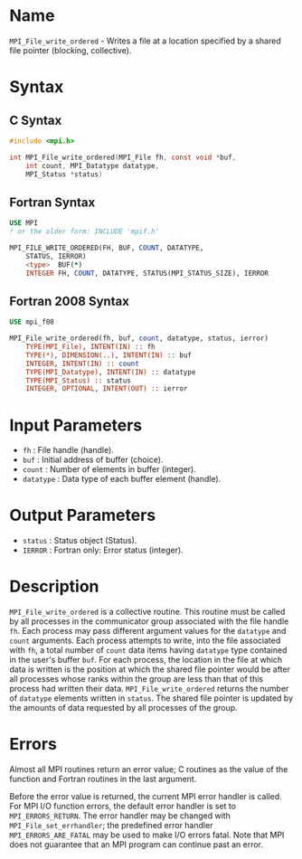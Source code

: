 # Name

`MPI_File_write_ordered` - Writes a file at a location specified by a
shared file pointer (blocking, collective).

# Syntax

## C Syntax

```c
#include <mpi.h>

int MPI_File_write_ordered(MPI_File fh, const void *buf,
	int count, MPI_Datatype datatype,
	MPI_Status *status)
```

## Fortran Syntax

```fortran
USE MPI
! or the older form: INCLUDE 'mpif.h'

MPI_FILE_WRITE_ORDERED(FH, BUF, COUNT, DATATYPE,
    STATUS, IERROR)
    <type>	BUF(*)
  	INTEGER	FH, COUNT, DATATYPE, STATUS(MPI_STATUS_SIZE), IERROR
```

## Fortran 2008 Syntax

```fortran
USE mpi_f08

MPI_File_write_ordered(fh, buf, count, datatype, status, ierror)
    TYPE(MPI_File), INTENT(IN) :: fh
    TYPE(*), DIMENSION(..), INTENT(IN) :: buf
    INTEGER, INTENT(IN) :: count
    TYPE(MPI_Datatype), INTENT(IN) :: datatype
    TYPE(MPI_Status) :: status
    INTEGER, OPTIONAL, INTENT(OUT) :: ierror
```

# Input Parameters

* `fh` : File handle (handle).
* `buf` : Initial address of buffer (choice).
* `count` : Number of elements in buffer (integer).
* `datatype` : Data type of each buffer element (handle).

# Output Parameters

* `status` : Status object (Status).
* `IERROR` : Fortran only: Error status (integer).

# Description

`MPI_File_write_ordered` is a collective routine. This routine must be
called by all processes in the communicator group associated with the
file handle `fh`. Each process may pass different argument values for
the `datatype` and `count` arguments. Each process attempts to write,
into the file associated with `fh`, a total number of `count` data items
having `datatype` type contained in the user's buffer `buf`. For each
process, the location in the file at which data is written is the
position at which the shared file pointer would be after all processes
whose ranks within the group are less than that of this process had
written their data. `MPI_File_write_ordered` returns the number of
`datatype` elements written in `status`. The shared file pointer is
updated by the amounts of data requested by all processes of the group.

# Errors

Almost all MPI routines return an error value; C routines as the value
of the function and Fortran routines in the last argument.

Before the error value is returned, the current MPI error handler is
called. For MPI I/O function errors, the default error handler is set to
`MPI_ERRORS_RETURN`. The error handler may be changed with
`MPI_File_set_errhandler`; the predefined error handler
`MPI_ERRORS_ARE_FATAL` may be used to make I/O errors fatal. Note that MPI
does not guarantee that an MPI program can continue past an error.
